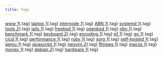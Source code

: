 ```yaml
---
title: Tags
---
```


[www _1_](www.html){.tag}
[laptop _1_](laptop.html){.tag}
[internode _1_](internode.html){.tag}
[ABN _1_](ABN.html){.tag}
[systemd _1_](systemd.html){.tag}
[tools _2_](tools.html){.tag}
[jails _1_](jails.html){.tag}
[freebsd _1_](freebsd.html){.tag}
[openbsd _1_](openbsd.html){.tag}
[nbn _1_](nbn.html){.tag}
[benchmark _1_](benchmark.html){.tag}
[keyboard _2_](keyboard.html){.tag}
[encoding _1_](encoding.html){.tag}
[pf _1_](pf.html){.tag}
[go _1_](go.html){.tag}
[cicd _1_](cicd.html){.tag}
[performance _1_](performance.html){.tag}
[ruby _1_](ruby.html){.tag}
[xorg _1_](xorg.html){.tag}
[self-hosted _1_](self-hosted.html){.tag}
[qemu _1_](qemu.html){.tag}
[javascript _1_](javascript.html){.tag}
[neovim _2_](neovim.html){.tag}
[ffmpeg _1_](ffmpeg.html){.tag}
[macos _1_](macos.html){.tag}
[money _1_](money.html){.tag}
[debian _2_](debian.html){.tag}
[hardware _1_](hardware.html){.tag}
